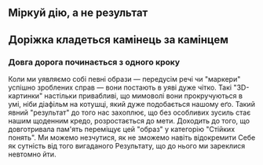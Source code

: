 ## Міркуй дію, а не результат
## Доріжка кладеться камінець за камінцем
### Довга дорога починається з одного кроку

Коли ми уявляємо собі певні образи — передусім речі чи "маркери" успішно зроблених справ — вони постають в уяві дуже чітко.
Такі "3D-картинки" настільки привабливі, що мимоволі вони прокручуються в умі, ніби діафільм на котушці, який дуже подобається нашому еґо.
Такий явний "результат" до того нас захоплює, що без особливих зусиль стає нашим щоденним кредо, розростається до мети. Доходить до того, що довготривала пам'ять 
переміщує цей "образ" у категорію "Стійких понять". Ми можемо незчутися, як не зможемо навіть відокремити Себе як сутність від того вигаданого Результату, що до нього ми
зареклися невтомно йти.

